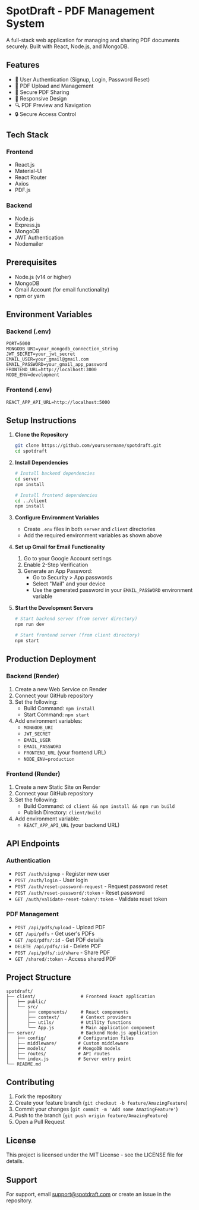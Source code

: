 # SpotDraft - PDF Management System

A full-stack web application for managing and sharing PDF documents securely. Built with React, Node.js, and MongoDB.

## Features

- 🔐 User Authentication (Signup, Login, Password Reset)
- 📄 PDF Upload and Management
- 🔗 Secure PDF Sharing
- 📱 Responsive Design
- 🔍 PDF Preview and Navigation
- 🔒 Secure Access Control

## Tech Stack

### Frontend
- React.js
- Material-UI
- React Router
- Axios
- PDF.js

### Backend
- Node.js
- Express.js
- MongoDB
- JWT Authentication
- Nodemailer

## Prerequisites

- Node.js (v14 or higher)
- MongoDB
- Gmail Account (for email functionality)
- npm or yarn

## Environment Variables

### Backend (.env)
```env
PORT=5000
MONGODB_URI=your_mongodb_connection_string
JWT_SECRET=your_jwt_secret
EMAIL_USER=your_gmail@gmail.com
EMAIL_PASSWORD=your_gmail_app_password
FRONTEND_URL=http://localhost:3000
NODE_ENV=development
```

### Frontend (.env)
```env
REACT_APP_API_URL=http://localhost:5000
```

## Setup Instructions

1. **Clone the Repository**
   ```bash
   git clone https://github.com/yourusername/spotdraft.git
   cd spotdraft
   ```

2. **Install Dependencies**
   ```bash
   # Install backend dependencies
   cd server
   npm install

   # Install frontend dependencies
   cd ../client
   npm install
   ```

3. **Configure Environment Variables**
   - Create `.env` files in both `server` and `client` directories
   - Add the required environment variables as shown above

4. **Set up Gmail for Email Functionality**
   1. Go to your Google Account settings
   2. Enable 2-Step Verification
   3. Generate an App Password:
      - Go to Security > App passwords
      - Select "Mail" and your device
      - Use the generated password in your `EMAIL_PASSWORD` environment variable

5. **Start the Development Servers**
   ```bash
   # Start backend server (from server directory)
   npm run dev

   # Start frontend server (from client directory)
   npm start
   ```

## Production Deployment

### Backend (Render)
1. Create a new Web Service on Render
2. Connect your GitHub repository
3. Set the following:
   - Build Command: `npm install`
   - Start Command: `npm start`
4. Add environment variables:
   - `MONGODB_URI`
   - `JWT_SECRET`
   - `EMAIL_USER`
   - `EMAIL_PASSWORD`
   - `FRONTEND_URL` (your frontend URL)
   - `NODE_ENV=production`

### Frontend (Render)
1. Create a new Static Site on Render
2. Connect your GitHub repository
3. Set the following:
   - Build Command: `cd client && npm install && npm run build`
   - Publish Directory: `client/build`
4. Add environment variable:
   - `REACT_APP_API_URL` (your backend URL)

## API Endpoints

### Authentication
- `POST /auth/signup` - Register new user
- `POST /auth/login` - User login
- `POST /auth/reset-password-request` - Request password reset
- `POST /auth/reset-password/:token` - Reset password
- `GET /auth/validate-reset-token/:token` - Validate reset token

### PDF Management
- `POST /api/pdfs/upload` - Upload PDF
- `GET /api/pdfs` - Get user's PDFs
- `GET /api/pdfs/:id` - Get PDF details
- `DELETE /api/pdfs/:id` - Delete PDF
- `POST /api/pdfs/:id/share` - Share PDF
- `GET /shared/:token` - Access shared PDF

## Project Structure

```
spotdraft/
├── client/                 # Frontend React application
│   ├── public/
│   └── src/
│       ├── components/     # React components
│       ├── context/        # Context providers
│       ├── utils/          # Utility functions
│       └── App.js          # Main application component
├── server/                 # Backend Node.js application
│   ├── config/            # Configuration files
│   ├── middleware/        # Custom middleware
│   ├── models/            # MongoDB models
│   ├── routes/            # API routes
│   └── index.js           # Server entry point
└── README.md
```

## Contributing

1. Fork the repository
2. Create your feature branch (`git checkout -b feature/AmazingFeature`)
3. Commit your changes (`git commit -m 'Add some AmazingFeature'`)
4. Push to the branch (`git push origin feature/AmazingFeature`)
5. Open a Pull Request

## License

This project is licensed under the MIT License - see the LICENSE file for details.

## Support

For support, email support@spotdraft.com or create an issue in the repository. 